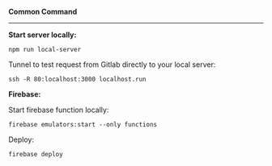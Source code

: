 **Common Command**
***
**Start server locally:**
```
npm run local-server
```

Tunnel to test request from Gitlab directly to your local server: 
```
ssh -R 80:localhost:3000 localhost.run
```

**Firebase:**

Start firebase function locally:
```
firebase emulators:start --only functions
```

Deploy:

```
firebase deploy
```
